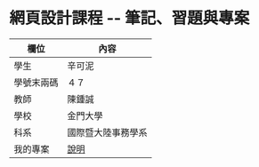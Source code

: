 # 網頁設計課程 -- 筆記、習題與專案

欄位 | 內容
-----|--------
學生 |  辛可泥 
學號末兩碼 |  ４７
教師 | 陳鍾誠
學校 | 金門大學
科系 | 國際暨大陸事務學系
我的專案 | [說明](myproject.md)
